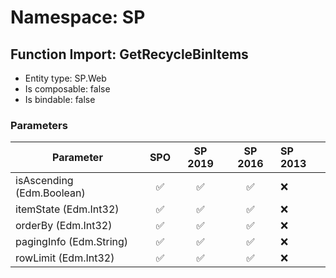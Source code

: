# Namespace: SP

## Function Import: GetRecycleBinItems

- Entity type: SP.Web
- Is composable: false
- Is bindable: false

### Parameters

Parameter | SPO | SP 2019 | SP 2016 | SP 2013
----------|:---:|:-------:|:-------:|:-------
isAscending (Edm.Boolean) | ✅ | ✅ | ✅ | ❌
itemState (Edm.Int32) | ✅ | ✅ | ✅ | ❌
orderBy (Edm.Int32) | ✅ | ✅ | ✅ | ❌
pagingInfo (Edm.String) | ✅ | ✅ | ✅ | ❌
rowLimit (Edm.Int32) | ✅ | ✅ | ✅ | ❌